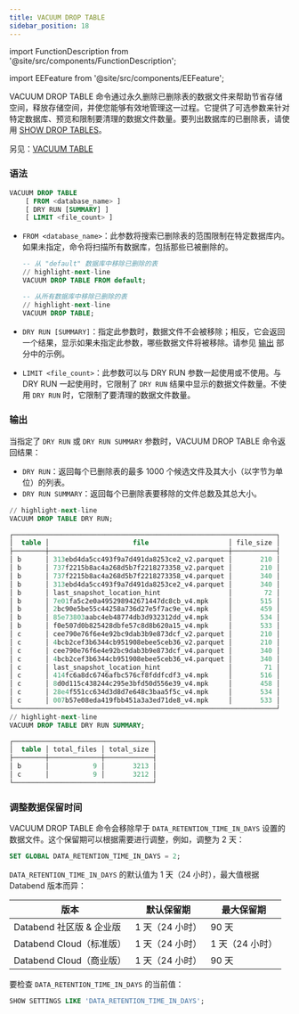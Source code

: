 ```yaml
---
title: VACUUM DROP TABLE
sidebar_position: 18
---
```

import FunctionDescription from '@site/src/components/FunctionDescription';

<FunctionDescription description="引入或更新版本：v1.2.368"/>

import EEFeature from '@site/src/components/EEFeature';

<EEFeature featureName='VACUUM DROP TABLE'/>

VACUUM DROP TABLE 命令通过永久删除已删除表的数据文件来帮助节省存储空间，释放存储空间，并使您能够有效地管理这一过程。它提供了可选参数来针对特定数据库、预览和限制要清理的数据文件数量。要列出数据库的已删除表，请使用 [SHOW DROP TABLES](show-drop-tables.md)。

另见：[VACUUM TABLE](91-vacuum-table.md)

### 语法

```sql
VACUUM DROP TABLE 
    [ FROM <database_name> ] 
    [ DRY RUN [SUMMARY] ] 
    [ LIMIT <file_count> ]
```

- `FROM <database_name>`：此参数将搜索已删除表的范围限制在特定数据库内。如果未指定，命令将扫描所有数据库，包括那些已被删除的。

    ```sql title="示例："
    -- 从 "default" 数据库中移除已删除的表
    // highlight-next-line
    VACUUM DROP TABLE FROM default;

    -- 从所有数据库中移除已删除的表
    // highlight-next-line
    VACUUM DROP TABLE;
    ```

- `DRY RUN [SUMMARY]`：指定此参数时，数据文件不会被移除；相反，它会返回一个结果，显示如果未指定此参数，哪些数据文件将被移除。请参见 [输出](#output) 部分中的示例。

- `LIMIT <file_count>`：此参数可以与 DRY RUN 参数一起使用或不使用。与 DRY RUN 一起使用时，它限制了 `DRY RUN` 结果中显示的数据文件数量。不使用 `DRY RUN` 时，它限制了要清理的数据文件数量。

### 输出

当指定了 `DRY RUN` 或 `DRY RUN SUMMARY` 参数时，VACUUM DROP TABLE 命令返回结果：

- `DRY RUN`：返回每个已删除表的最多 1000 个候选文件及其大小（以字节为单位）的列表。
- `DRY RUN SUMMARY`：返回每个已删除表要移除的文件总数及其总大小。

```sql title='示例：'
// highlight-next-line
VACUUM DROP TABLE DRY RUN;

┌──────────────────────────────────────────────────────────────────┐
│  table │                     file                    │ file_size │
├────────┼─────────────────────────────────────────────┼───────────┤
│ b      │ 313ebd4da5cc493f9a7d491da8253ce2_v2.parquet │       210 │
│ b      │ 737f2215b8ac4a268d5b7f2218273358_v2.parquet │       210 │
│ b      │ 737f2215b8ac4a268d5b7f2218273358_v4.parquet │       340 │
│ b      │ 313ebd4da5cc493f9a7d491da8253ce2_v4.parquet │       340 │
│ b      │ last_snapshot_location_hint                 │        72 │
│ b      │ 7e01fa5c2e0a495298942671447dc8cb_v4.mpk     │       515 │
│ b      │ 2bc90e5be55c44258a736d27e5f7ac9e_v4.mpk     │       459 │
│ b      │ 85e73803aabc4eb48774db3d932312dd_v4.mpk     │       534 │
│ b      │ f0e507d0b825428dbfe57c8d8b620a15_v4.mpk     │       533 │
│ c      │ cee790e76f6e4e92bc9dab3b9e873dcf_v2.parquet │       210 │
│ c      │ 4bcb2cef3b6344cb951908ebee5ceb36_v2.parquet │       210 │
│ c      │ cee790e76f6e4e92bc9dab3b9e873dcf_v4.parquet │       340 │
│ c      │ 4bcb2cef3b6344cb951908ebee5ceb36_v4.parquet │       340 │
│ c      │ last_snapshot_location_hint                 │        71 │
│ c      │ 414fc6a8dc6746afbc576cf8fddfcdf3_v4.mpk     │       516 │
│ c      │ 8d0d115c438244c295e3bfd50d556e39_v4.mpk     │       458 │
│ c      │ 28e4f551cc634d3d8d7e648c3baa5f5c_v4.mpk     │       534 │
│ c      │ 007b57e08eda419fbb451a3a3ed71de8_v4.mpk     │       533 │
└──────────────────────────────────────────────────────────────────┘
// highlight-next-line
VACUUM DROP TABLE DRY RUN SUMMARY;

┌───────────────────────────────────┐
│  table │ total_files │ total_size │
├────────┼─────────────┼────────────┤
│ b      │           9 │       3213 │
│ c      │           9 │       3212 │
└───────────────────────────────────┘
```

### 调整数据保留时间

VACUUM DROP TABLE 命令会移除早于 `DATA_RETENTION_TIME_IN_DAYS` 设置的数据文件。这个保留期可以根据需要进行调整，例如，调整为 2 天：

```sql
SET GLOBAL DATA_RETENTION_TIME_IN_DAYS = 2;
```

`DATA_RETENTION_TIME_IN_DAYS` 的默认值为 1 天（24 小时），最大值根据 Databend 版本而异：

| 版本                                       | 默认保留期      | 最大保留期     |
|------------------------------------------|-----------------|----------------|
| Databend 社区版 & 企业版                   | 1 天（24 小时）   | 90 天          |
| Databend Cloud（标准版）                      | 1 天（24 小时）   | 1 天（24 小时） |
| Databend Cloud（商业版）                      | 1 天（24 小时）   | 90 天          |

要检查 `DATA_RETENTION_TIME_IN_DAYS` 的当前值：

```sql
SHOW SETTINGS LIKE 'DATA_RETENTION_TIME_IN_DAYS';
```